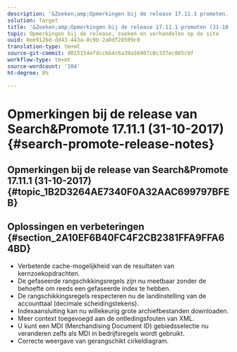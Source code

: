 ```yaml
---
description: '&Zoeken;amp;Opmerkingen bij de release 17.11.1 promoten.'
solution: Target
title: '&Zoeken;amp;Opmerkingen bij de release 17.11.1 promoten (31-10-2017)'
topic: Opmerkingen bij de release, zoeken en verhandelen op de site
uuid: 0ee9126d-dd43-443a-8c9b-2a0df28599c0
translation-type: tm+mt
source-git-commit: d015154efdccbb4c6a39a56907c0c337ec065c9f
workflow-type: tm+mt
source-wordcount: '104'
ht-degree: 0%

---
```



# Opmerkingen bij de release van Search&amp;Promote 17.11.1 (31-10-2017){#search-promote-release-notes}

## Opmerkingen bij de release van Search&amp;Promote 17.11.1 (31-10-2017) {#topic_1B2D3264AE7340F0A32AAC699797BFEB}

## Oplossingen en verbeteringen {#section_2A10EF6B40FC4F2CB2381FFA9FFA64BD}

* Verbeterde cache-mogelijkheid van de resultaten van kernzoekopdrachten.
* De gefaseerde rangschikkingsregels zijn nu meetbaar zonder de behoefte om reeds een gefaseerde index te hebben.
* De rangschikkingsregels respecteren nu de landinstelling van de accounttaal (decimale scheidingstekens).
* Indexaansluiting kan nu willekeurig grote archiefbestanden downloaden.
* Meer context toegevoegd aan de ontledingsfouten van XML.
* U kunt een MDI (Merchandising Document ID) gebiedsselectie nu veranderen zelfs als MDI in bedrijfsregels wordt gebruikt.
* Correcte weergave van gerangschikt cirkeldiagram.

